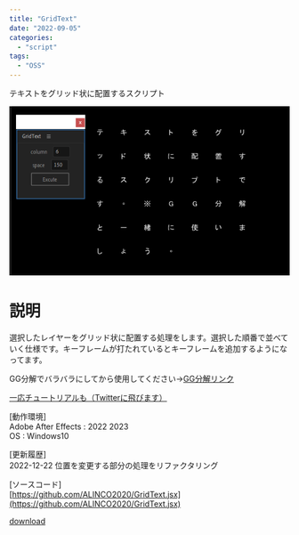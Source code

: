 ```yaml
---
title: "GridText"
date: "2022-09-05"
categories: 
  - "script"
tags:
  - "OSS"
---
```


テキストをグリッド状に配置するスクリプト

![](images/GridText.png)

# 説明
選択したレイヤーをグリッド状に配置する処理をします。選択した順番で並べていく仕様です。キーフレームが打たれているとキーフレームを追加するようになってます。

GG分解でバラバラにしてから使用してください→[GG分解リンク](https://gumma.graphics/script/gg-%e6%96%87%e8%a7%a3-gg-bunkai-2/)  

[一応チュートリアルも（Twitterに飛びます）](https://x.com/ALINCO2020/status/1570047838914248707)

[動作環境]  
Adobe After Effects : 2022 2023  
OS : Windows10

[更新履歴]  
2022-12-22 位置を変更する部分の処理をリファクタリング

[ソースコード]  
[https://github.com/ALINCO2020/GridText.jsx](https://github.com/ALINCO2020/GridText.jsx)

[download](/files/GridText_V1.1.zip "download")